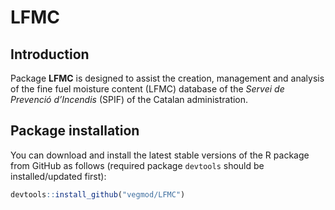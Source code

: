 LFMC
================

## Introduction

Package **LFMC** is designed to assist the creation, management and
analysis of the fine fuel moisture content (LFMC) database of the
*Servei de Prevenció d’Incendis* (SPIF) of the Catalan administration.

## Package installation

You can download and install the latest stable versions of the R package
from GitHub as follows (required package `devtools` should be
installed/updated first):

``` r
devtools::install_github("vegmod/LFMC")
```
